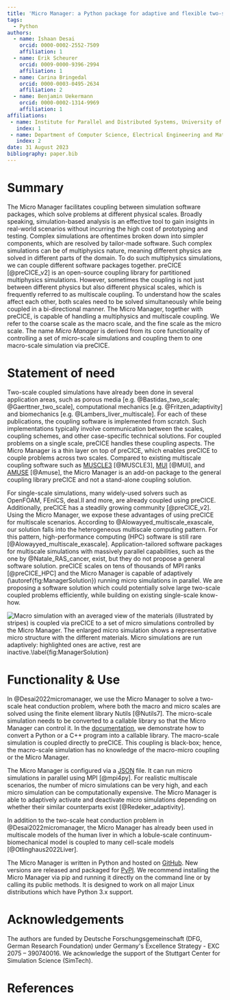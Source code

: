 ```yaml
---
title: 'Micro Manager: a Python package for adaptive and flexible two-scale coupling'
tags:
  - Python
authors:
  - name: Ishaan Desai
    orcid: 0000-0002-2552-7509
    affiliation: 1
  - name: Erik Scheurer
    orcid: 0009-0000-9396-2994
    affiliation: 1
  - name: Carina Bringedal
    orcid: 0000-0003-0495-2634
    affiliation: 2
  - name: Benjamin Uekermann
    orcid: 0000-0002-1314-9969
    affiliation: 1
affiliations:
 - name: Institute for Parallel and Distributed Systems, University of Stuttgart, Germany
   index: 1
 - name: Department of Computer Science, Electrical Engineering and Mathematical Sciences, Western Norway University of Applied Sciences, Norway
   index: 2
date: 31 August 2023
bibliography: paper.bib
---
```


# Summary

The Micro Manager facilitates coupling between simulation software packages, which solve problems at different physical scales. Broadly speaking, simulation-based analysis is an effective tool to gain insights in real-world scenarios without incurring the high cost of prototyping and testing.
Complex simulations are oftentimes broken down into simpler components, which are resolved by tailor-made software.
Such complex simulations can be of multiphysics nature, meaning different physics are solved in different parts of the domain.
To do such multiphysics simulations, we can couple different software packages together. preCICE [@preCICE_v2] is an open-source coupling library for partitioned multiphysics simulations. However, sometimes the coupling is not just between different physics but also different physical scales, which is frequently referred to as multiscale coupling. To understand how the scales affect each other, both scales need to be solved simultaneously while being coupled in a bi-directional manner.
The Micro Manager, together with preCICE, is capable of handling a multiphysics and multiscale coupling.
We refer to the coarse scale as the macro scale, and the fine scale as the micro scale. The name *Micro Manager* is derived from its core functionality of controlling a set of micro-scale simulations and coupling them to one macro-scale simulation via preCICE.

# Statement of need

Two-scale coupled simulations have already been done in several application areas, such as porous media  [e.g. @Bastidas_two_scale; @Gaerttner_two_scale], computational mechanics [e.g. @Fritzen_adaptivity] and biomechanics [e.g. @Lambers_liver_multiscale].
For each of these publications, the coupling software is implemented from scratch. Such implementations typically involve communication between the scales, coupling schemes, and other case-specific technical solutions.
For coupled problems on a single scale, preCICE handles these coupling aspects.
The Micro Manager is a thin layer on top of preCICE, which enables preCICE to couple problems across two scales.
Compared to existing multiscale coupling software such as [MUSCLE3](https://github.com/multiscale/muscle3) [@MUSCLE3], [MUI](https://github.com/MxUI/MUI) [@MUI], and [AMUSE](https://github.com/amusecode/amuse) [@Amuse], the Micro Manager is an add-on package to the general coupling library preCICE and not a stand-alone coupling solution.

For single-scale simulations, many widely-used solvers such as OpenFOAM, FEniCS, deal.II and more, are already coupled using preCICE. Additionally, preCICE has a steadily growing community [@preCICE_v2]. Using the Micro Manager, we expose these advantages of using preCICE for multiscale scenarios.
According to @Alowayyed_multiscale_exascale, our solution falls into the heterogeneous multiscale computing pattern. For this pattern, high-performance computing (HPC) software is still rare [@Alowayyed_multiscale_exascale]. Application-tailored software packages for multiscale simulations with massively parallel capabilities, such as the one by @Natale_RAS_cancer, exist, but they do not propose a general software solution.
preCICE scales on tens of thousands of MPI ranks [@preCICE_HPC] and the Micro Manager is capable of adaptively (\autoref{fig:ManagerSolution}) running micro simulations in parallel. We are proposing a software solution which could potentially solve large two-scale coupled problems efficiently, while building on existing single-scale know-how.

![Macro simulation with an averaged view of the materials (illustrated by stripes) is coupled via preCICE to a set of micro simulations controlled by the Micro Manager. The enlarged micro simulation shows a representative micro structure with the different materials. Micro simulations are run adaptively: highlighted ones are active, rest are inactive.\label{fig:ManagerSolution}](ManagerSolution.png)

# Functionality & Use

In @Desai2022micromanager, we use the Micro Manager to solve a two-scale heat conduction problem, where both the macro and micro scales are solved using the finite element library Nutils [@Nutils7].
The micro-scale simulation needs to be converted to a callable library so that the Micro Manager can control it. In the [documentation](https://precice.org/tooling-micro-manager-prepare-micro-simulation.html), we demonstrate how to convert a Python or a C++ program into a callable library. The macro-scale simulation is coupled directly to preCICE. This coupling is black-box; hence, the macro-scale simulation has no knowledge of the macro-micro coupling or the Micro Manager.

The Micro Manager is configured via a [JSON](https://www.json.org/json-en.html) file. It can run micro simulations in parallel using MPI [@mpi4py]. For realistic multiscale scenarios, the number of micro simulations can be very high, and each micro simulation can be computationally expensive. The Micro Manager is able to adaptively activate and deactivate micro simulations depending on whether their similar counterparts exist [@Redeker_adaptivity].

In addition to the two-scale heat conduction problem in @Desai2022micromanager, the Micro Manager has already been used in multiscale models of the human liver in which a lobule-scale continuum-biomechanical model is coupled to many cell-scale models [@Otlinghaus2022Liver].

The Micro Manager is written in Python and hosted on [GitHub](https://github.com/precice/micro-manager). New versions are released and packaged for [PyPI](https://pypi.org/project/micro-manager-precice/). We recommend installing the Micro Manager via pip and running it directly on the command line or by calling its public methods. It is designed to work on all major Linux distributions which have Python 3.x support.

# Acknowledgements

The authors are funded by Deutsche Forschungsgemeinschaft (DFG, German Research Foundation) under Germany's Excellence Strategy - EXC 2075 – 390740016. We acknowledge the support of the Stuttgart Center for Simulation Science (SimTech).

# References
